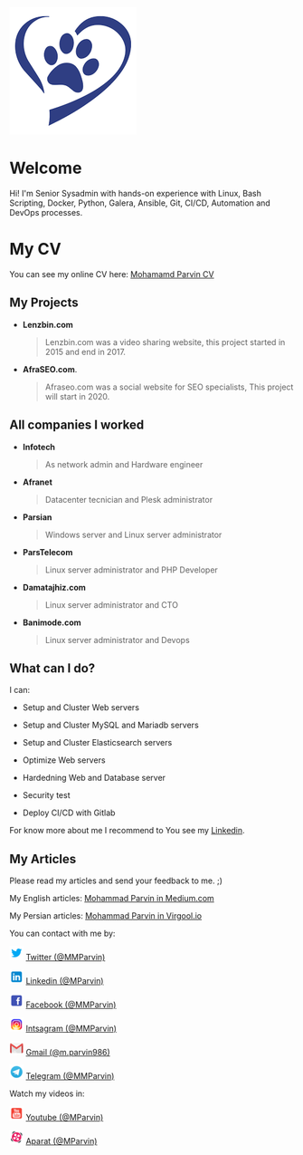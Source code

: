 ![Blue-hear-mohammad-parvin](https://raw.githubusercontent.com/MParvin/MParvin/master/assets/img/blue-heart.png)
# Welcome

Hi! I'm Senior Sysadmin with hands-on experience with Linux, Bash Scripting, Docker, Python, Galera, Ansible, Git, CI/CD, Automation and DevOps processes.


# My CV

You can see my online CV here:
[Mohamamd Parvin CV](http://mycv.mparvin.ir)

## My Projects

- **Lenzbin.com**
	> Lenzbin.com was a video sharing website, this project started in 2015 and end in 2017.

- **AfraSEO.com**.
	> Afraseo.com was a social website for SEO specialists, This project will start in 2020.

## All companies I worked

- **Infotech**
	> As network admin and Hardware engineer
- **Afranet**
	> Datacenter tecnician and Plesk administrator
- **Parsian**
	> Windows server and Linux server administrator
- **ParsTelecom**
	> Linux server administrator and PHP Developer
- **Damatajhiz.com**
	> Linux server administrator and CTO
- **Banimode.com**
	> Linux server administrator and Devops
	
## What can I do?

I can:
- Setup and Cluster Web servers
- Setup and Cluster MySQL and Mariadb servers
- Setup and Cluster Elasticsearch servers

- Optimize Web servers
- Hardedning Web and Database server
- Security test

- Deploy CI/CD with Gitlab



For know more about me I recommend to You see my [Linkedin](https://www.linkedin.com/in/mparvin/).

## My Articles

Please read my articles and send your feedback to me. ;)

My English articles:
[Mohammad Parvin in Medium.com](https://medium.com/@MMParvin)

My Persian articles:
[Mohammad Parvin in Virgool.io](https://virgool.io/@MMParvin/)

You can contact with me by:

![Mohammad parvin twitter](https://raw.githubusercontent.com/MParvin/MParvin/master/assets/img/socials/twitter.png)
[Twitter (@MMParvin)](http://twitter.com/mmparvin)

![Mohammad parvin linkedin](https://raw.githubusercontent.com/MParvin/MParvin/master/assets/img/socials/linkedin.png)
[Linkedin (@MParvin)](https://www.linkedin.com/in/mparvin/)

![Mohammad parvin facebook](https://raw.githubusercontent.com/MParvin/MParvin/master/assets/img/socials/facebook.png)
[Facebook (@MMParvin)](facebook.com/mmparvin)

![Mohammad parvin instagram](https://raw.githubusercontent.com/MParvin/MParvin/master/assets/img/socials/instagram.png)
[Intsagram (@MMParvin)](http://instagram.com/mmparvin/)

![Mohammad parvin gmail](https://raw.githubusercontent.com/MParvin/MParvin/master/assets/img/socials/gmail.png)
[Gmail (@m.parvin986)](mailto:m.parvin986@gmail.com)

![Mohammad parvin telegram](https://raw.githubusercontent.com/MParvin/MParvin/master/assets/img/socials/telegram.png)
[Telegram (@MMParvin)](https://t.me/mmparvin)

Watch my videos in:

![Mohammad parvin aparat](https://raw.githubusercontent.com/MParvin/MParvin/master/assets/img/socials/youtube.png)
[Youtube (@MParvin)](https://youtube.com/mparvin)

![Mohammad parvin aparat](https://raw.githubusercontent.com/MParvin/MParvin/master/assets/img/socials/aparat.png)
[Aparat (@MParvin)](https://aparat.com/mparvin)
